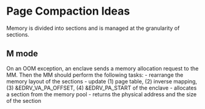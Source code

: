 # Page Compaction Ideas

Memory is divided into sections and is managed at the granularity of sections.

## M mode

On an OOM exception, an enclave sends a memory allocation request to the MM.
Then the MM should perform the following tasks:
	- rearrange the memory layout of the sections
	- update (1) page table, (2) inverse mapping, (3) &EDRV_VA_PA_OFFSET, (4) &EDRV_PA_START of the enclave
	- allocates a section from the memory pool
	- returns the physical address and the size of the section

